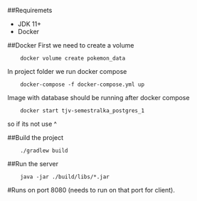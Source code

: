##Requiremets
- JDK 11+
- Docker

##Docker
First we need to create a volume
```
    docker volume create pokemon_data
```
In project folder we run docker compose 
```
    docker-compose -f docker-compose.yml up
```
Image with database should be running after docker compose
```
    docker start tjv-semestralka_postgres_1
```
so if its not use ^

##Build the project
```
    ./gradlew build
```


##Run the server
```
    java -jar ./build/libs/*.jar
```

#Runs on port 8080 (needs to run on that port for client).